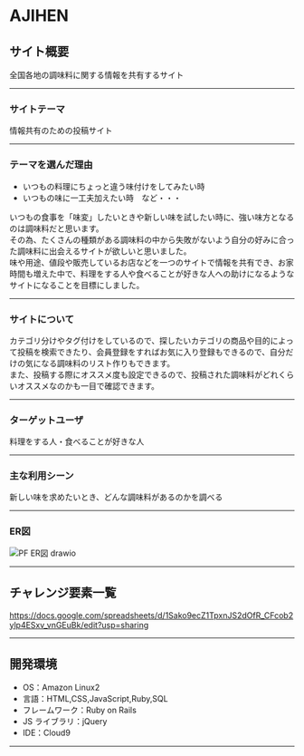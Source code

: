 # **AJIHEN**

## **サイト概要**

全国各地の調味料に関する情報を共有するサイト

---

### **サイトテーマ**

情報共有のための投稿サイト

---

### **テーマを選んだ理由**

* いつもの料理にちょっと違う味付けをしてみたい時
* いつもの味に一工夫加えたい時　など・・・

いつもの食事を「味変」したいときや新しい味を試したい時に、強い味方となるのは調味料だと思います。<br>
その為、たくさんの種類がある調味料の中から失敗がないよう自分の好みに合った調味料に出会えるサイトが欲しいと思いました。<br>
味や用途、値段や販売しているお店などを一つのサイトで情報を共有でき、お家時間も増えた中で、料理をする人や食べることが好きな人への助けになるようなサイトになることを目標にしました。

---

### **サイトについて**
カテゴリ分けやタグ付けをしているので、探したいカテゴリの商品や目的によって投稿を検索できたり、会員登録をすればお気に入り登録もできるので、自分だけの気になる調味料のリスト作りもできます。<br>
また、投稿する際にオススメ度も設定できるので、投稿された調味料がどれくらいオススメなのかも一目で確認できます。

---

### **ターゲットユーザ**

料理をする人・食べることが好きな人

---

### **主な利用シーン**

新しい味を求めたいとき、どんな調味料があるのかを調べる

---

### **ER図**

![PF ER図 drawio](https://user-images.githubusercontent.com/88714751/144176076-8fffda75-74bc-4a44-81be-618a381015c7.png)

---

## **チャレンジ要素一覧**

https://docs.google.com/spreadsheets/d/1Sako9ecZ1TpxnJS2dOfR_CFcob2ylp4ESxv_vnGEuBk/edit?usp=sharing

---

## **開発環境**

- OS：Amazon Linux2
- 言語：HTML,CSS,JavaScript,Ruby,SQL
- フレームワーク：Ruby on Rails
- JS ライブラリ：jQuery
- IDE：Cloud9

---

